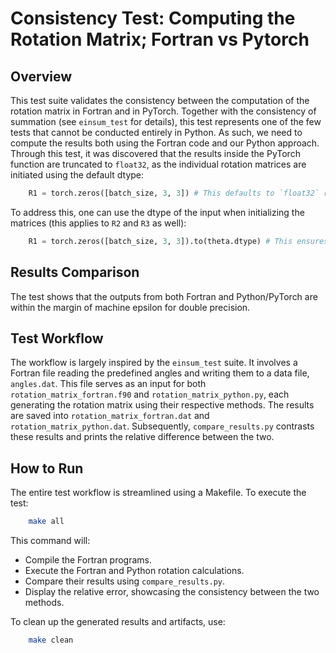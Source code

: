 # Consistency Test: Computing the Rotation Matrix; Fortran vs Pytorch

## Overview
This test suite validates the consistency between the computation of the rotation matrix in Fortran and in PyTorch. Together with the consistency of summation (see `einsum_test` for details), this test represents one of the few tests that cannot be conducted entirely in Python. As such, we need to compute the results both using the Fortran code and our Python approach. Through this test, it was discovered that the results inside the PyTorch function are truncated to `float32`, as the individual rotation matrices are initiated using the default dtype:

```python
    R1 = torch.zeros([batch_size, 3, 3]) # This defaults to `float32` regardless of input dtype
```

To address this, one can use the dtype of the input when initializing the matrices (this applies to `R2` and `R3` as well):

```python
    R1 = torch.zeros([batch_size, 3, 3]).to(theta.dtype) # This ensures consistency with the input's dtype
```

## Results Comparison

The test shows that the outputs from both Fortran and Python/PyTorch are within the margin of machine epsilon for double precision. 

## Test Workflow
The workflow is largely inspired by the `einsum_test` suite. It involves a Fortran file reading the predefined angles and writing them to a data file, `angles.dat`. This file serves as an input for both `rotation_matrix_fortran.f90` and `rotation_matrix_python.py`, each generating the rotation matrix using their respective methods. The results are saved into `rotation_matrix_fortran.dat` and `rotation_matrix_python.dat`. Subsequently, `compare_results.py` contrasts these results and prints the relative difference between the two. 

## How to Run

The entire test workflow is streamlined using a Makefile. To execute the test:

```bash
    make all
```

This command will:

- Compile the Fortran programs.
- Execute the Fortran and Python rotation calculations.
- Compare their results using `compare_results.py`.
- Display the relative error, showcasing the consistency between the two methods.

To clean up the generated results and artifacts, use:

```bash
    make clean
```
